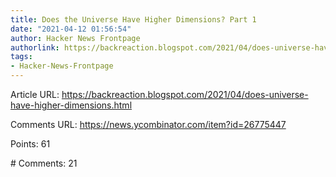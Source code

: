 ```yaml
---
title: Does the Universe Have Higher Dimensions? Part 1
date: "2021-04-12 01:56:54"
author: Hacker News Frontpage
authorlink: https://backreaction.blogspot.com/2021/04/does-universe-have-higher-dimensions.html
tags:
- Hacker-News-Frontpage
---
```


<p>Article URL: <a href="https://backreaction.blogspot.com/2021/04/does-universe-have-higher-dimensions.html">https://backreaction.blogspot.com/2021/04/does-universe-have-higher-dimensions.html</a></p>
<p>Comments URL: <a href="https://news.ycombinator.com/item?id=26775447">https://news.ycombinator.com/item?id=26775447</a></p>
<p>Points: 61</p>
<p># Comments: 21</p>
